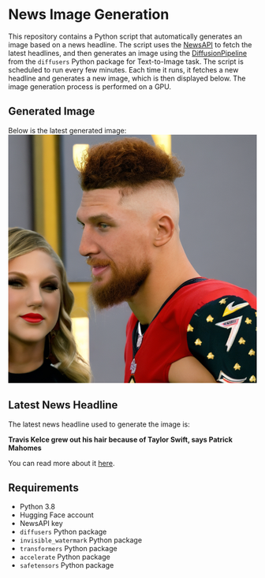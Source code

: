 # News Image Generation
This repository contains a Python script that automatically generates an image based on a news headline. The script uses the [NewsAPI](https://newsapi.org/) to fetch the latest headlines, and then generates an image using the [DiffusionPipeline](https://github.com/huggingface/diffusers) from the `diffusers` Python package for Text-to-Image task.
The script is scheduled to run every few minutes. Each time it runs, it fetches a new headline and generates a new image, which is then displayed below. The image generation process is performed on a GPU.

## Generated Image
Below is the latest generated image:
![Generated Image](image.png)

## Latest News Headline
The latest news headline used to generate the image is:

**Travis Kelce grew out his hair because of Taylor Swift, says Patrick Mahomes**

You can read more about it [here](https://news.google.com/rss/articles/CBMirgFBVV95cUxQQ3h5dk1ybkppdGtMWjVQb2gtQWFaZkJwRTNUc0hSNkVRajRmYVZONXhQYkQybkNWWWtOZTZLZE1MVmlHSGxBMVpGLUY0VGcwRWw4dnhKSlphLVRVeVhLc2xIRm5sQVlzVE5VcjF2enFiWms5WUxDenZKMEEwWjBNUkxQSWt4SzM4MFBVMmFIWE5pMHhaZWlaeEt5TGJQUmtRT2pnTHpDY0lvQkhKTFE?oc=5).

## Requirements
- Python 3.8
- Hugging Face account
- NewsAPI key
- `diffusers` Python package
- `invisible_watermark` Python package
- `transformers` Python package
- `accelerate` Python package
- `safetensors` Python package
